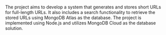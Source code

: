 #
The project aims to develop a system that generates and stores short URLs for full-length URLs. It also includes a search functionality to retrieve the stored URLs using MongoDB Atlas as the database. The project is implemented using Node.js and utilizes MongoDB Cloud as the database solution.
